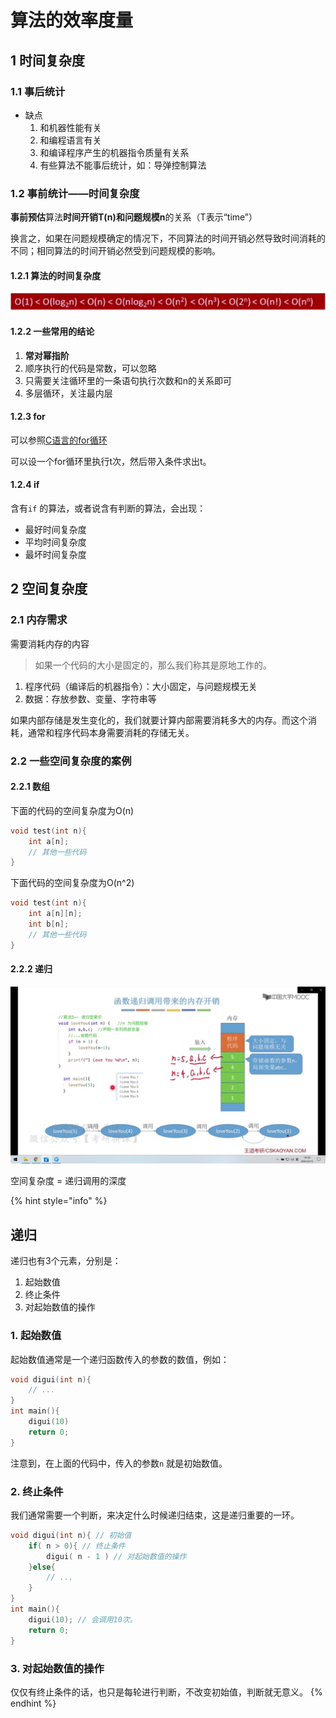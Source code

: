 # 算法的效率度量

## 1 时间复杂度

### 1.1 事后统计

* 缺点
  1. 和机器性能有关
  2. 和编程语言有关
  3. 和编译程序产生的机器指令质量有关系
  4. 有些算法不能事后统计，如：导弹控制算法

### 1.2 事前统计——时间复杂度

**事前预估**算法**时间开销T\(n\)**和**问题规模n**的关系（T表示“time”）

换言之，如果在问题规模确定的情况下，不同算法的时间开销必然导致时间消耗的不同；相同算法的时间开销必然受到问题规模的影响。

#### 1.2.1 算法的时间复杂度

![](../../../.gitbook/assets/shi-jian-fu-za-du-.png)

#### 1.2.2 一些常用的结论

1. **常对幂指阶**
2. 顺序执行的代码是常数，可以忽略
3. 只需要关注循环里的一条语句执行次数和n的关系即可
4. 多层循环，关注最内层

#### 1.2.3 for

可以参照[C语言的for循环](https://bxg.gitbook.io/language/c/for)

可以设一个for循环里执行t次，然后带入条件求出t。

#### 1.2.4 if

含有`if` 的算法，或者说含有判断的算法，会出现：

* 最好时间复杂度
* 平均时间复杂度
* 最坏时间复杂度

## 2 空间复杂度

### 2.1 内存需求

需要消耗内存的内容

> 如果一个代码的大小是固定的，那么我们称其是原地工作的。

1. 程序代码（编译后的机器指令）：大小固定，与问题规模无关
2. 数据：存放参数、变量、字符串等

如果内部存储是发生变化的，我们就要计算内部需要消耗多大的内存。而这个消耗，通常和程序代码本身需要消耗的存储无关。

### 2.2 一些空间复杂度的案例

#### 2.2.1 数组

下面的代码的空间复杂度为O\(n\)

```cpp
void test(int n){
    int a[n];
    // 其他一些代码
}
```

下面代码的空间复杂度为O\(n^2\)

```cpp
void test(int n){
    int a[n][n];
    int b[n];
    // 其他一些代码
}
```

#### 2.2.2 递归

![](../../../.gitbook/assets/di-gui-tiao-yong-shi-de-kong-jian-fu-za-du-.png)

空间复杂度 = 递归调用的深度

{% hint style="info" %}
## 递归

递归也有3个元素，分别是：

1. 起始数值
2. 终止条件
3. 对起始数值的操作

### 1. 起始数值

起始数值通常是一个递归函数传入的参数的数值，例如：

```c
void digui(int n){
    // ...
}
int main(){
    digui(10)
    return 0;
}
```

注意到，在上面的代码中，传入的参数`n` 就是初始数值。

### 2. 终止条件

我们通常需要一个判断，来决定什么时候递归结束，这是递归重要的一环。

```c
void digui(int n){ // 初始值
    if( n > 0){ // 终止条件
        digui( n - 1 ) // 对起始数值的操作
    }else{
        // ...
    }
}
int main(){
    digui(10); // 会调用10次。
    return 0;
}
```

### 3. 对起始数值的操作

仅仅有终止条件的话，也只是每轮进行判断，不改变初始值，判断就无意义。
{% endhint %}



